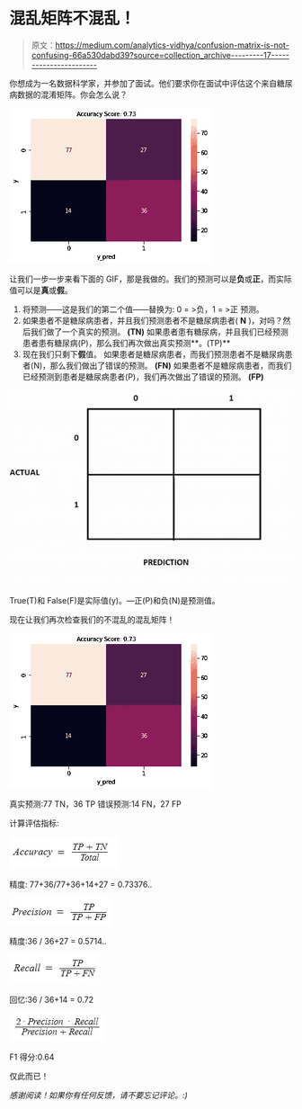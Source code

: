# 混乱矩阵不混乱！

> 原文：<https://medium.com/analytics-vidhya/confusion-matrix-is-not-confusing-66a530dabd39?source=collection_archive---------17----------------------->

你想成为一名数据科学家，并参加了面试。他们要求你在面试中评估这个来自糖尿病数据的混淆矩阵。你会怎么说？

![](img/8a85474525a87fb9f7bac09aae83fc5e.png)

让我们一步一步来看下面的 GIF，那是我做的。我们的预测可以是**负**或**正**，而实际值可以是**真**或**假**。

1.  将预测——这是我们的第二个值——替换为:
    0 = >负，1 = >正
    预测。
2.  如果患者不是糖尿病患者，并且我们预测患者不是糖尿病患者( **N** )，对吗？然后我们做了一个真实的预测。 **(TN)**
    如果患者患有糖尿病，并且我们已经预测患者患有糖尿病(P)，那么我们再次做出真实预测**。(TP)**
3.  现在我们只剩下**假**值。
    如果患者是糖尿病患者，而我们预测患者不是糖尿病患者(N)，那么我们做出了错误的预测。 **(FN)** 如果患者不是糖尿病患者，而我们已经预测到患者是糖尿病患者(P)，我们再次做出了错误的预测。 **(FP)**

![](img/f6648a9600b89a5ccf07dbf2f99f0c05.png)

True(T)和 False(F)是实际值(y)。—正(P)和负(N)是预测值。

现在让我们再次检查我们的不混乱的混乱矩阵！

![](img/8a85474525a87fb9f7bac09aae83fc5e.png)

真实预测:77 TN，36 TP
错误预测:14 FN，27 FP

计算评估指标:

![](img/14090bc88cd6ab84e794e329a9849aa4.png)

精度:
77+36/77+36+14+27
= 0.73376..

![](img/53a44bcdf714ada5c556e1d72dec2c30.png)

精度:36 / 36+27 = 0.5714..

![](img/7f5cdcc27d8222184457f448f81b57b0.png)

回忆:36 / 36+14 = 0.72

![](img/a6036d45c67acbf6e0252f6182cf081c.png)

F1 得分:0.64

仅此而已！

*感谢阅读！如果你有任何反馈，请不要忘记评论。:)*